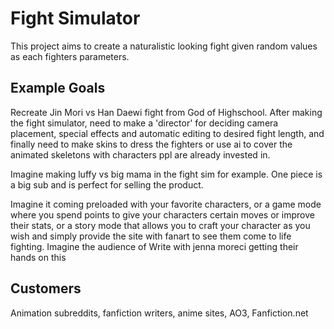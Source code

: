 # Fight Simulator
This project aims to create a naturalistic looking fight given random values as each fighters parameters.
## Example Goals
Recreate Jin Mori vs Han Daewi fight from God of Highschool. After making the fight simulator, need to make a 'director' for deciding camera placement, special effects and automatic editing to desired fight length, and finally need to make skins to dress the fighters or use ai to cover the animated skeletons with characters ppl are already invested in.

Imagine making luffy vs big mama in the fight sim for example. One piece is a big sub and is perfect for selling the product.

Imagine it coming preloaded with your favorite characters, or a game mode where you spend points to give your characters certain moves or improve their stats, or a story mode that allows you to craft your character as you wish and simply provide the site with fanart to see them come to life fighting. Imagine the audience of Write with jenna moreci getting their hands on this
## Customers
Animation subreddits, fanfiction writers, anime sites, AO3, Fanfiction.net